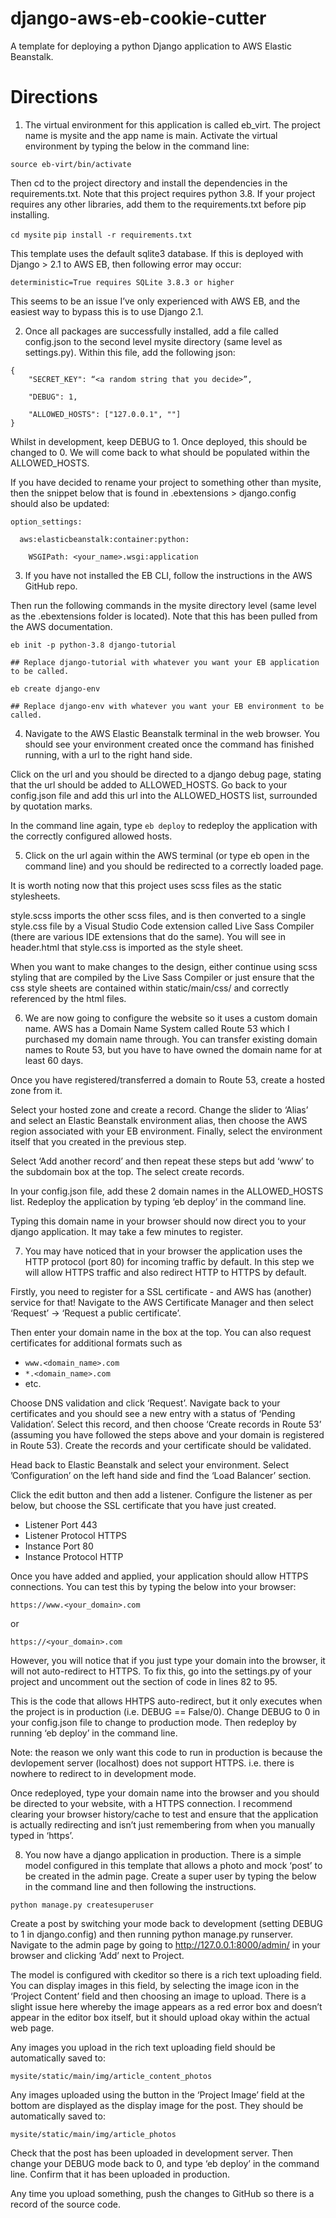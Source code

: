 # django-aws-eb-cookie-cutter
A template for deploying a python Django application to AWS Elastic Beanstalk.

# Directions

1. The virtual environment for this application is called eb_virt. The project name is mysite and the app name is main. Activate the virtual environment by typing the below in the command line:

`source eb-virt/bin/activate`

Then cd to the project directory and install the dependencies in the requirements.txt. Note that this project requires python 3.8. If your project requires any other libraries, add them to the requirements.txt before pip installing.

`cd mysite`
`pip install -r requirements.txt`

This template uses the default sqlite3 database. If this is deployed with Django > 2.1 to AWS EB, then following error may occur:

`deterministic=True requires SQLite 3.8.3 or higher`
 

This seems to be an issue I’ve only experienced with AWS EB, and the easiest way to bypass this is to use Django 2.1. 

2. Once all packages are successfully installed, add a file called config.json to the second level mysite directory (same level as settings.py). Within this file, add the following json:

```
{
    "SECRET_KEY": “<a random string that you decide>”,
    
    "DEBUG": 1,
    
    "ALLOWED_HOSTS": ["127.0.0.1", ""] 
}
```

Whilst in development, keep DEBUG to 1. Once deployed, this should be changed to 0. We will come back to what should be populated within the ALLOWED_HOSTS.

If you have decided to rename your project to something other than mysite, then the snippet below that is found in .ebextensions > django.config should also be updated:

```
option_settings:

  aws:elasticbeanstalk:container:python:
  
    WSGIPath: <your_name>.wsgi:application
```
    
3. If you have not installed the EB CLI, follow the instructions in the AWS GitHub repo.

Then run the following commands in the mysite directory level (same level as the .ebextensions folder is located). Note that this has been pulled from the AWS documentation.

```
eb init -p python-3.8 django-tutorial

## Replace django-tutorial with whatever you want your EB application to be called.

eb create django-env

## Replace django-env with whatever you want your EB environment to be called.
```

4. Navigate to the AWS Elastic Beanstalk terminal in the web browser. You should see your environment created once the command has finished running, with a url to the right hand side.

Click on the url and you should be directed to a django debug page, stating that the url should be added to ALLOWED_HOSTS. Go back to your config.json file and add this url into the ALLOWED_HOSTS list, surrounded by quotation marks.

In the command line again, type `eb deploy` to redeploy the application with the correctly configured allowed hosts.

5. Click on the url again within the AWS terminal (or type eb open in the command line) and you should be redirected to a correctly loaded page.

It is worth noting now that this project uses scss files as the static stylesheets.

style.scss imports the other scss files, and is then converted to a single style.css file by a Visual Studio Code extension called Live Sass Compiler (there are various IDE extensions that do the same). You will see in header.html that style.css is imported as the style sheet.

When you want to make changes to the design, either continue using scss styling that are compiled by the Live Sass Compiler or just ensure that the css style sheets are contained within static/main/css/ and correctly referenced by the html files.

6. We are now going to configure the website so it uses a custom domain name. AWS has a Domain Name System called Route 53 which I purchased my domain name through. You can transfer existing domain names to Route 53, but you have to have owned the domain name for at least 60 days.

Once you have registered/transferred a domain to Route 53, create a hosted zone from it.

Select your hosted zone and create a record. Change the slider to ‘Alias’ and select an Elastic Beanstalk environment alias, then choose the AWS region associated with your EB environment. Finally, select the environment itself that you created in the previous step.

Select ‘Add another record’ and then repeat these steps but add ‘www’ to the subdomain box at the top. The select create records.

In your config.json file, add these 2 domain names in the ALLOWED_HOSTS list. Redeploy the application by typing ‘eb deploy’ in the command line.

Typing this domain name in your browser should now direct you to your django application. It may take a few minutes to register.

7. You may have noticed that in your browser the application uses the HTTP protocol (port 80) for incoming traffic by default. In this step we will allow HTTPS traffic and also redirect HTTP to HTTPS by default.

Firstly, you need to register for a SSL certificate - and AWS has (another) service for that! Navigate to the AWS Certificate Manager and then select ‘Request’ -> ‘Request a public certificate’.

Then enter your domain name in the box at the top. You can also request certificates for additional formats such as

* `www.<domain_name>.com`
* `*.<domain_name>.com`
* etc.

Choose DNS validation and click ‘Request’. Navigate back to your certificates and you should see a new entry with a status of ‘Pending Validation’. Select this record, and then choose ‘Create records in Route 53’ (assuming you have followed the steps above and your domain is registered in Route 53). Create the records and your certificate should be validated.

Head back to Elastic Beanstalk and select your environment. Select ’Configuration’ on the left hand side and find the ‘Load Balancer’ section.

Click the edit button and then add a listener. Configure the listener as per below, but choose the SSL certificate that you have just created.

* Listener Port 443
* Listener Protocol HTTPS
* Instance Port 80
* Instance Protocol HTTP

Once you have added and applied, your application should allow HTTPS connections. You can test this by typing the below into your browser:

`https://www.<your_domain>.com`

or

`https://<your_domain>.com`

However, you will notice that if you just type your domain into the browser, it will not auto-redirect to HTTPS. To fix this, go into the settings.py of your project and uncomment out the section of code in lines 82 to 95.

This is the code that allows HHTPS auto-redirect, but it only executes when the project is in production (i.e. DEBUG == False/0). Change DEBUG to 0 in your config.json file to change to production mode. Then redeploy by running ‘eb deploy’ in the command line.

Note: the reason we only want this code to run in production is because the devlopement server (localhost) does not support HTTPS. i.e. there is nowhere to redirect to in development mode. 

Once redeployed, type your domain name into the browser and you should be directed to your website, with a HTTPS connection. I recommend clearing your browser history/cache to test and ensure that the application is actually redirecting and isn’t just remembering from when you manually typed in ‘https’.

8. You now have a django application in production. There is a simple model configured in this template that allows a photo and mock ‘post’ to be created in the admin page. Create a super user by typing the below in the command line and then following the instructions. 

`python manage.py createsuperuser`
 

Create a post by switching your mode back to development (setting DEBUG to 1 in django.config) and then running python manage.py runserver. Navigate to the admin page by going to http://127.0.0.1:8000/admin/ in your browser and clicking ‘Add’ next to Project.

The model is configured with ckeditor so there is a rich text uploading field. You can display images in this field, by selecting the image icon in the ‘Project Content’ field and then choosing an image to upload. There is a slight issue here whereby the image appears as a red error box and doesn’t appear in the editor box itself, but it should upload okay within the actual web page.

Any images you upload in the rich text uploading field should be automatically saved to:

`mysite/static/main/img/article_content_photos`
 

Any images uploaded using the button in the ‘Project Image’ field at the bottom are displayed as the display image for the post. They should be automatically saved to:

`mysite/static/main/img/article_photos`
 

Check that the post has been uploaded in development server. Then change your DEBUG mode back to 0, and type ‘eb deploy’ in the command line. Confirm that it has been uploaded in production.

Any time you upload something, push the changes to GitHub so there is a record of the source code. 
